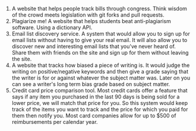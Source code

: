 1. A website that helps people track bills through congress. Think wisdom of the crowd meets legislation with git forks and pull requests.
2. Plagiarize me! A website that helps students beat anti-plagiarism software. Using a dictionary API.
3. Email list discovery service. A system that would allow you to sign up for email lists without having to give your real email. It will also allow you to discover new and interesting email lists that you've never heard of. Share them with friends on the site and sign up for them without leaving the site.
4. A website that tracks how biased a piece of writing is. It would judge the writing on positive/negative keywords and then give a grade saying that the writer is for or against whatever the subject matter was. Later on you can see a writer's long term bias grade based on subject matter.
5. Credit card price comparison tool. Most credit cards offer a feature that says if any item you purchased in the last 90 days is being sold for a lower price, we will match that price for you. So this system would keep track of the items you want to track and the price for which you paid for them then notify you. Most card companies allow for up to $500 of reimbursements per calendar year. 
